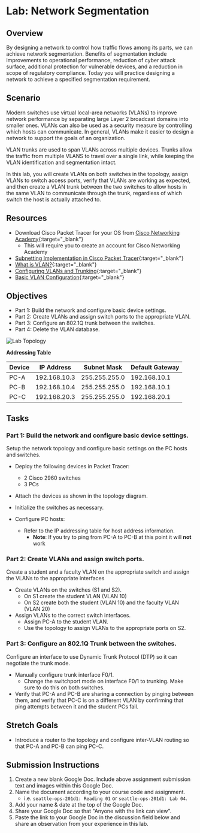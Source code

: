 # Lab: Network Segmentation

## Overview

By designing a network to control how traffic flows among its parts, we can achieve network segmentation. Benefits of segmentation include improvements to operational performance, reduction of cyber attack surface, additional protection for vulnerable devices, and a reduction in scope of regulatory compliance. Today you will practice designing a network to achieve a specified segmentation requirement.

## Scenario

Modern switches use virtual local-area networks (VLANs) to improve network performance by separating large Layer 2 broadcast domains into smaller ones. VLANs can also be used as a security measure by controlling which hosts can communicate. In general, VLANs make it easier to design a network to support the goals of an organization.

VLAN trunks are used to span VLANs across multiple devices. Trunks allow the traffic from multiple VLANS to travel over a single link, while keeping the VLAN identification and segmentation intact.

In this lab, you will create VLANs on both switches in the topology, assign VLANs to switch access ports, verify that VLANs are working as expected, and then create a VLAN trunk between the two switches to allow hosts in the same VLAN to communicate through the trunk, regardless of which switch the host is actually attached to.

## Resources

- Download Cisco Packet Tracer for your OS from [Cisco Networking Academy](https://skillsforall.com/resources/lab-downloads){:target="_blank"}
  - This will require you to create an account for Cisco Networking Academy
- [Subnetting Implementation in Cisco Packet Tracer](https://www.geeksforgeeks.org/subnetting-implementation-in-cisco-packet-tracer/){:target="_blank"}
- [What is VLAN?](https://www.guru99.com/vlan-definition-types-advantages.html#9){:target="_blank"}
- [Configuring VLANs and Trunking](https://sites.radford.edu/~hlee3/classes/backup/itec451_spring2017/Cisco/CCNA2_RSE_spring2017/Lab%20Source%20Files_solutions/6.2.2.5%20Lab%20-%20Configuring%20VLANs%20and%20Trunking%20-%20solution.pdf){:target="_blank"}
- [Basic VLAN Configuration](https://courses.cs.ut.ee/2012/NT/juh/3_1.pdf){:target="_blank"}

## Objectives

- Part 1: Build the network and configure basic device settings.
- Part 2: Create VLANs and assign switch ports to the appropriate VLAN.
- Part 3: Configure an 802.1Q trunk between the switches.
- Part 4: Delete the VLAN database.

![Lab Topology](../assets/lab-topology.png)

**Addressing Table**

| Device | IP Address | Subnet Mask | Default Gateway |
|--------|------------|-------------|-----------------|
|PC-A    |192.168.10.3|255.255.255.0|192.168.10.1     |
|PC-B    |192.168.10.4|255.255.255.0|192.168.10.1     |
|PC-C    |192.168.20.3|255.255.255.0|192.168.20.1     |


## Tasks

### Part 1: Build the network and configure basic device settings.

Setup the network topology and configure basic settings on the PC hosts and switches.

- Deploy the following devices in Packet Tracer:
  - 2 Cisco 2960 switches
  - 3 PCs

- Attach the devices as shown in the topology diagram.
- Initialize the switches as necessary.
- Configure PC hosts:
  - Refer to the IP addressing table for host address information.
    - **Note**: If you try to ping from PC-A to PC-B at this point it will **not** work

### Part 2: Create VLANs and assign switch ports.

Create a student and a faculty VLAN on the appropriate switch and assign the VLANs to the appropriate interfaces

- Create VLANs on the switches (S1 and S2).
  - On S1 create the student VLAN (VLAN 10)
  - On S2 create both the student (VLAN 10) and the faculty VLAN (VLAN 20)
- Assign VLANs to the correct switch interfaces.
  - Assign PC-A to the student VLAN.
  - Use the topology to assign VLANs to the appropriate ports on S2.


### Part 3: Configure an 802.1Q Trunk between the switches.

Configure an interface to use Dynamic Trunk Protocol (DTP) so it can negotiate the trunk mode.

- Manually configure trunk interface F0/1.
  - Change the switchport mode on interface F0/1 to trunking. Make sure to do this on both switches.
- Verify that PC-A and PC-B are sharing a connection by pinging between them, and verify that PC-C is on a different VLAN by confirming that ping attempts between it and the student PCs fail.

## Stretch Goals

- Introduce a router to the topology and configure inter-VLAN routing so that PC-A and PC-B can ping PC-C.

## Submission Instructions

1. Create a new blank Google Doc. Include above assignment submission text and images within this Google Doc.
1. Name the document according to your course code and assignment.
   - i.e. `seattle-ops-201d1: Reading 01` or `seattle-ops-201d1: Lab 04`.
1. Add your name & date at the top of the Google Doc.
1. Share your Google Doc so that "Anyone with the link can view".
1. Paste the link to your Google Doc in the discussion field below and share an observation from your experience in this lab.
